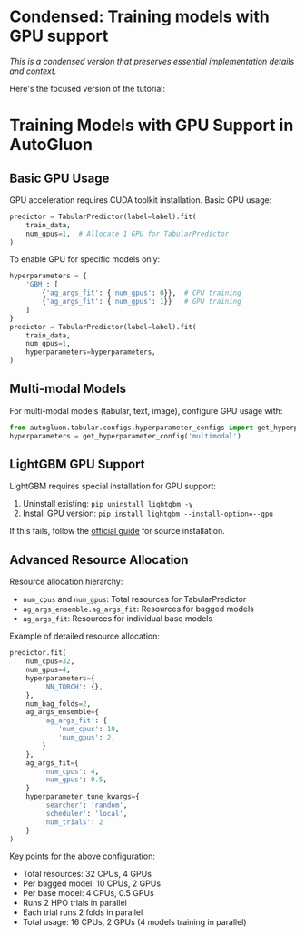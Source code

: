 # Condensed: Training models with GPU support

*This is a condensed version that preserves essential implementation details and context.*

Here's the focused version of the tutorial:

# Training Models with GPU Support in AutoGluon

## Basic GPU Usage

GPU acceleration requires CUDA toolkit installation. Basic GPU usage:

```python
predictor = TabularPredictor(label=label).fit(
    train_data,
    num_gpus=1,  # Allocate 1 GPU for TabularPredictor
)
```

To enable GPU for specific models only:

```python
hyperparameters = {
    'GBM': [
        {'ag_args_fit': {'num_gpus': 0}},  # CPU training
        {'ag_args_fit': {'num_gpus': 1}}   # GPU training
    ]
}
predictor = TabularPredictor(label=label).fit(
    train_data, 
    num_gpus=1,
    hyperparameters=hyperparameters, 
)
```

## Multi-modal Models

For multi-modal models (tabular, text, image), configure GPU usage with:

```python
from autogluon.tabular.configs.hyperparameter_configs import get_hyperparameter_config
hyperparameters = get_hyperparameter_config('multimodal')
```

## LightGBM GPU Support

LightGBM requires special installation for GPU support:
1. Uninstall existing: `pip uninstall lightgbm -y`
2. Install GPU version: `pip install lightgbm --install-option=--gpu`

If this fails, follow the [official guide](https://lightgbm.readthedocs.io/en/latest/GPU-Tutorial.html) for source installation.

## Advanced Resource Allocation

Resource allocation hierarchy:
- `num_cpus` and `num_gpus`: Total resources for TabularPredictor
- `ag_args_ensemble.ag_args_fit`: Resources for bagged models
- `ag_args_fit`: Resources for individual base models

Example of detailed resource allocation:

```python
predictor.fit(
    num_cpus=32,
    num_gpus=4,
    hyperparameters={
        'NN_TORCH': {},
    },
    num_bag_folds=2,
    ag_args_ensemble={
        'ag_args_fit': {
            'num_cpus': 10,
            'num_gpus': 2,
        }
    },
    ag_args_fit={
        'num_cpus': 4,
        'num_gpus': 0.5,
    }
    hyperparameter_tune_kwargs={
        'searcher': 'random',
        'scheduler': 'local',
        'num_trials': 2
    }
)
```

Key points for the above configuration:
- Total resources: 32 CPUs, 4 GPUs
- Per bagged model: 10 CPUs, 2 GPUs
- Per base model: 4 CPUs, 0.5 GPUs
- Runs 2 HPO trials in parallel
- Each trial runs 2 folds in parallel
- Total usage: 16 CPUs, 2 GPUs (4 models training in parallel)